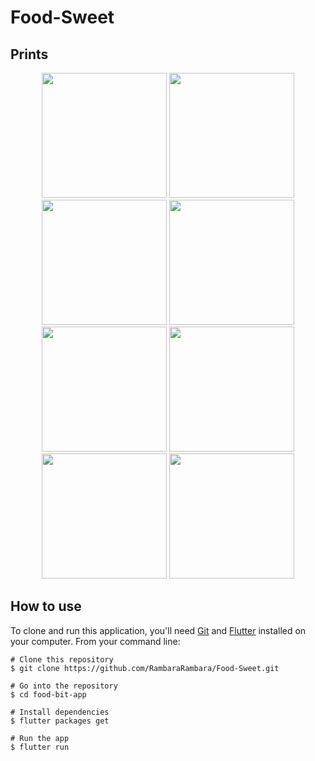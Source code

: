 # Food-Sweet

## Prints
<p align="center">
  <img width="200" src="https://i.pinimg.com/originals/47/19/5c/47195c365a7fa4ae8a86f1fe974d2e04.png"/>
  <img width="200" src="https://i.pinimg.com/originals/ff/ec/8a/ffec8a59e3cd8dc22db844c251406f2a.png"/>
  <img width="200" src="https://i.pinimg.com/originals/ee/c3/1e/eec31ec7a8f6d37393ee389a5499f1cf.png"/>
  <img width="200" src="https://i.pinimg.com/originals/df/95/b9/df95b9e8cc0170b4d9a39084ebc530ad.png"/>
  <img width="200" src="https://i.pinimg.com/originals/5b/33/14/5b3314976725e8e0d84124e567087e91.png"/>
  <img width="200" src="https://i.pinimg.com/originals/5f/9d/01/5f9d01d34ef19e62aaa76c26592b0814.png"/>
  <img width="200" src="https://i.pinimg.com/originals/71/48/83/71488355343439cda79b073705efb022.png"/>
  <img width="200" src="https://i.pinimg.com/originals/12/dd/f9/12ddf9a45d72eb087366afeb1e7437ae.png"/>
</p>

## How to use

To clone and run this application, you'll need [Git](https://git-scm.com/downloads) and [Flutter](https://flutter.dev/docs/get-started/install) installed on your computer. From your command line:

```
# Clone this repository
$ git clone https://github.com/RambaraRambara/Food-Sweet.git

# Go into the repository
$ cd food-bit-app

# Install dependencies
$ flutter packages get

# Run the app
$ flutter run
```

